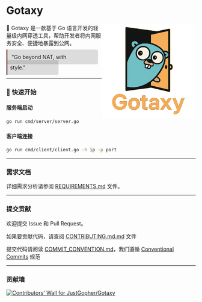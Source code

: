# Gotaxy

<img align="right" width="250px"  src="docs/images/logo2.png"  alt="logo"> 

🚀 Gotaxy 是一款基于 Go 语言开发的轻量级内网穿透工具，帮助开发者将内网服务安全、便捷地暴露到公网。

<div style=" line-height: 2; background: rgba(86,86,86,0.2); border-left: .25em solid #814b4b; padding: .8em 6em .8em .5em;display: inline; box-decoration-break: clone; -webkit-box-decoration-break: clone;border-radius: 0 4px 4px 0;">&nbsp;"Go beyond NAT, with style."&nbsp;</div>

---

###  🚀 快速开始

#### 服务端启动

```bash
go run cmd/server/server.go
```

#### 客户端连接

```bash
go run cmd/client/client.go -h ip -p port
```
---

### 需求文档

详细需求分析请参阅 [REQUIREMENTS.md](docs/REQUIREMENTS.md) 文件。

---

### 提交贡献 

欢迎提交 Issue 和 Pull Request。

如果要贡献代码，请查阅 [CONTRIBUTING.md.md](docs/CONTRIBUTING.md) 文件

提交代码请阅读 [COMMIT_CONVENTION.md](docs/COMMIT_CONVENTION.md)，我们遵循 [Conventional Commits](https://www.conventionalcommits.org/) 规范

---

<h3 align="left">贡献墙</h3>

<a href="https://github.com/JustGopher/Gotaxy/graphs/contributors">
    <img src="https://contri.buzz/api/wall?repo=JustGopher/Gotaxy&onlyAvatars=true" alt="Contributors' Wall for JustGopher/Gotaxy" />
</a>

<br />
<br />
<br />
